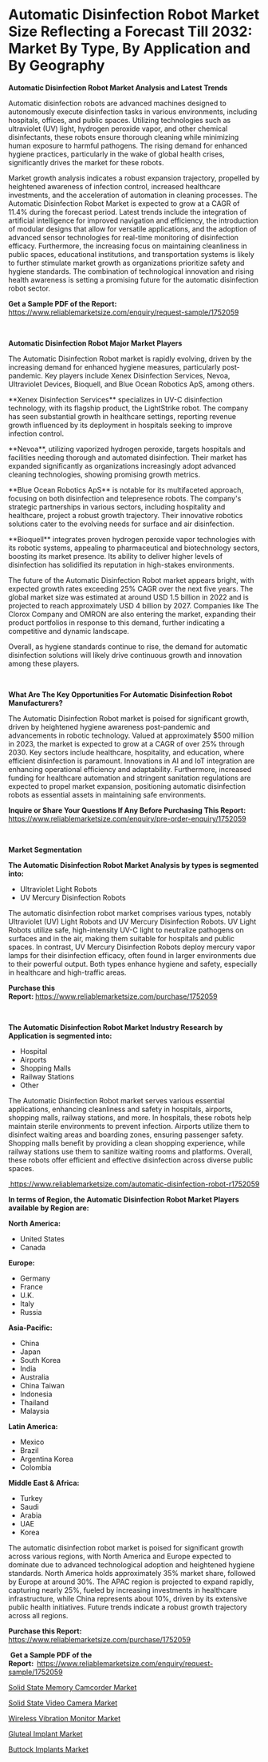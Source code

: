 <p><h1>Automatic Disinfection Robot Market Size Reflecting a Forecast Till 2032: Market By Type, By Application and By Geography</h1></p><p><strong>Automatic Disinfection Robot Market Analysis and Latest Trends</strong></p>
<p><p>Automatic disinfection robots are advanced machines designed to autonomously execute disinfection tasks in various environments, including hospitals, offices, and public spaces. Utilizing technologies such as ultraviolet (UV) light, hydrogen peroxide vapor, and other chemical disinfectants, these robots ensure thorough cleaning while minimizing human exposure to harmful pathogens. The rising demand for enhanced hygiene practices, particularly in the wake of global health crises, significantly drives the market for these robots.</p><p>Market growth analysis indicates a robust expansion trajectory, propelled by heightened awareness of infection control, increased healthcare investments, and the acceleration of automation in cleaning processes. The Automatic Disinfection Robot Market is expected to grow at a CAGR of 11.4% during the forecast period. Latest trends include the integration of artificial intelligence for improved navigation and efficiency, the introduction of modular designs that allow for versatile applications, and the adoption of advanced sensor technologies for real-time monitoring of disinfection efficacy. Furthermore, the increasing focus on maintaining cleanliness in public spaces, educational institutions, and transportation systems is likely to further stimulate market growth as organizations prioritize safety and hygiene standards. The combination of technological innovation and rising health awareness is setting a promising future for the automatic disinfection robot sector.</p></p>
<p><strong>Get a Sample PDF of the Report:&nbsp;</strong> <a href="https://www.reliablemarketsize.com/enquiry/request-sample/1752059?utm_campaign=1845&utm_medium=2&utm_source=Github&utm_content=ia&utm_term=06032025&utm_id=automatic-disinfection-robot">https://www.reliablemarketsize.com/enquiry/request-sample/1752059</a></p>
<p>&nbsp;</p>
<p><strong>Automatic Disinfection Robot Major Market Players</strong></p>
<p><p>The Automatic Disinfection Robot market is rapidly evolving, driven by the increasing demand for enhanced hygiene measures, particularly post-pandemic. Key players include Xenex Disinfection Services, Nevoa, Ultraviolet Devices, Bioquell, and Blue Ocean Robotics ApS, among others.</p><p>**Xenex Disinfection Services** specializes in UV-C disinfection technology, with its flagship product, the LightStrike robot. The company has seen substantial growth in healthcare settings, reporting revenue growth influenced by its deployment in hospitals seeking to improve infection control.</p><p>**Nevoa**, utilizing vaporized hydrogen peroxide, targets hospitals and facilities needing thorough and automated disinfection. Their market has expanded significantly as organizations increasingly adopt advanced cleaning technologies, showing promising growth metrics.</p><p>**Blue Ocean Robotics ApS** is notable for its multifaceted approach, focusing on both disinfection and telepresence robots. The company's strategic partnerships in various sectors, including hospitality and healthcare, project a robust growth trajectory. Their innovative robotics solutions cater to the evolving needs for surface and air disinfection.</p><p>**Bioquell** integrates proven hydrogen peroxide vapor technologies with its robotic systems, appealing to pharmaceutical and biotechnology sectors, boosting its market presence. Its ability to deliver higher levels of disinfection has solidified its reputation in high-stakes environments.</p><p>The future of the Automatic Disinfection Robot market appears bright, with expected growth rates exceeding 25% CAGR over the next five years. The global market size was estimated at around USD 1.5 billion in 2022 and is projected to reach approximately USD 4 billion by 2027. Companies like The Clorox Company and OMRON are also entering the market, expanding their product portfolios in response to this demand, further indicating a competitive and dynamic landscape.</p><p>Overall, as hygiene standards continue to rise, the demand for automatic disinfection solutions will likely drive continuous growth and innovation among these players.</p></p>
<p>&nbsp;</p>
<p><strong>What Are The Key Opportunities For Automatic Disinfection Robot Manufacturers?</strong></p>
<p><p>The Automatic Disinfection Robot market is poised for significant growth, driven by heightened hygiene awareness post-pandemic and advancements in robotic technology. Valued at approximately $500 million in 2023, the market is expected to grow at a CAGR of over 25% through 2030. Key sectors include healthcare, hospitality, and education, where efficient disinfection is paramount. Innovations in AI and IoT integration are enhancing operational efficiency and adaptability. Furthermore, increased funding for healthcare automation and stringent sanitation regulations are expected to propel market expansion, positioning automatic disinfection robots as essential assets in maintaining safe environments.</p></p>
<p><strong>Inquire or Share Your Questions If Any Before Purchasing This Report:</strong> <a href="https://www.reliablemarketsize.com/enquiry/pre-order-enquiry/1752059?utm_campaign=1845&utm_medium=2&utm_source=Github&utm_content=ia&utm_term=06032025&utm_id=automatic-disinfection-robot">https://www.reliablemarketsize.com/enquiry/pre-order-enquiry/1752059</a></p>
<p>&nbsp;</p>
<p><strong>Market Segmentation</strong></p>
<p><strong>The Automatic Disinfection Robot Market Analysis by types is segmented into:</strong></p>
<p><ul><li>Ultraviolet Light Robots</li><li>UV Mercury Disinfection Robots</li></ul></p>
<p><p>The automatic disinfection robot market comprises various types, notably Ultraviolet (UV) Light Robots and UV Mercury Disinfection Robots. UV Light Robots utilize safe, high-intensity UV-C light to neutralize pathogens on surfaces and in the air, making them suitable for hospitals and public spaces. In contrast, UV Mercury Disinfection Robots deploy mercury vapor lamps for their disinfection efficacy, often found in larger environments due to their powerful output. Both types enhance hygiene and safety, especially in healthcare and high-traffic areas.</p></p>
<p><strong>Purchase this Report:&nbsp;</strong><a href="https://www.reliablemarketsize.com/purchase/1752059?utm_campaign=1845&utm_medium=2&utm_source=Github&utm_content=ia&utm_term=06032025&utm_id=automatic-disinfection-robot">https://www.reliablemarketsize.com/purchase/1752059</a></p>
<p>&nbsp;</p>
<p><strong>The Automatic Disinfection Robot Market Industry Research by Application is segmented into:</strong></p>
<p><ul><li>Hospital</li><li>Airports</li><li>Shopping Malls</li><li>Railway Stations</li><li>Other</li></ul></p>
<p><p>The Automatic Disinfection Robot market serves various essential applications, enhancing cleanliness and safety in hospitals, airports, shopping malls, railway stations, and more. In hospitals, these robots help maintain sterile environments to prevent infection. Airports utilize them to disinfect waiting areas and boarding zones, ensuring passenger safety. Shopping malls benefit by providing a clean shopping experience, while railway stations use them to sanitize waiting rooms and platforms. Overall, these robots offer efficient and effective disinfection across diverse public spaces.</p></p>
<p><a href="https://www.reliablemarketsize.com/automatic-disinfection-robot-r1752059?utm_campaign=1845&utm_medium=2&utm_source=Github&utm_content=ia&utm_term=06032025&utm_id=automatic-disinfection-robot">&nbsp;https://www.reliablemarketsize.com/automatic-disinfection-robot-r1752059</a></p>
<p><strong>In terms of Region, the Automatic Disinfection Robot Market Players available by Region are:</strong></p>
<p>
    <p> <strong> North America: </strong>
        <ul>
            <li>United States</li>
            <li>Canada</li>
        </ul>
        </p> 
    <p> <strong> Europe: </strong>
        <ul>
            <li>Germany</li>
            <li>France</li>
            <li>U.K.</li>
            <li>Italy</li>
            <li>Russia</li>
        </ul>
        </p> 
    <p> <strong> Asia-Pacific: </strong>
        <ul>
            <li>China</li>
            <li>Japan</li>
            <li>South Korea</li>
            <li>India</li>
            <li>Australia</li>
            <li>China Taiwan</li>
            <li>Indonesia</li>
            <li>Thailand</li>
            <li>Malaysia</li>
        </ul>
        </p> 
    <p> <strong> Latin America: </strong>
        <ul>
            <li>Mexico</li>
            <li>Brazil</li>
            <li>Argentina Korea</li>
            <li>Colombia</li>
        </ul>
        </p> 
    <p> <strong> Middle East & Africa: </strong>
        <ul>
            <li>Turkey</li>
            <li>Saudi</li>
            <li>Arabia</li>
            <li>UAE</li>
            <li>Korea</li>
        </ul>
    </p>
    </p>
<p><p>The automatic disinfection robot market is poised for significant growth across various regions, with North America and Europe expected to dominate due to advanced technological adoption and heightened hygiene standards. North America holds approximately 35% market share, followed by Europe at around 30%. The APAC region is projected to expand rapidly, capturing nearly 25%, fueled by increasing investments in healthcare infrastructure, while China represents about 10%, driven by its extensive public health initiatives. Future trends indicate a robust growth trajectory across all regions.</p></p>
<p><strong>Purchase this Report: </strong><a href="https://www.reliablemarketsize.com/purchase/1752059?utm_campaign=1845&utm_medium=2&utm_source=Github&utm_content=ia&utm_term=06032025&utm_id=automatic-disinfection-robot">https://www.reliablemarketsize.com/purchase/1752059</a></p>
<p>&nbsp;<strong>Get a Sample PDF of the Report:&nbsp;&nbsp;</strong><a href="https://www.reliablemarketsize.com/enquiry/request-sample/1752059?utm_campaign=1845&utm_medium=2&utm_source=Github&utm_content=ia&utm_term=06032025&utm_id=automatic-disinfection-robot">https://www.reliablemarketsize.com/enquiry/request-sample/1752059</a></p>
<p><strong></strong></p>
<p><p><a href="https://github.com/foustzelmsdv/Market-Research-Report-List-1/blob/main/solid-state-memory-camcorder-market.md?utm_campaign=1845&utm_medium=2&utm_source=Github&utm_content=ia&utm_term=06032025&utm_id=automatic-disinfection-robot">Solid State Memory Camcorder Market</a></p><p><a href="https://github.com/papnider/Market-Research-Report-List-1/blob/main/solid-state-video-camera-market.md?utm_campaign=1845&utm_medium=2&utm_source=Github&utm_content=ia&utm_term=06032025&utm_id=automatic-disinfection-robot">Solid State Video Camera Market</a></p><p><a href="https://github.com/geresalgieaz/Market-Research-Report-List-1/blob/main/wireless-vibration-monitor-market.md?utm_campaign=1845&utm_medium=2&utm_source=Github&utm_content=ia&utm_term=06032025&utm_id=automatic-disinfection-robot">Wireless Vibration Monitor Market</a></p><p><a href="https://github.com/ceranamaduvq/Market-Research-Report-List-1/blob/main/gluteal-implant-market.md?utm_campaign=1845&utm_medium=2&utm_source=Github&utm_content=ia&utm_term=06032025&utm_id=automatic-disinfection-robot">Gluteal Implant Market</a></p><p><a href="https://github.com/dickstoscopg/Market-Research-Report-List-1/blob/main/buttock-implants-market.md?utm_campaign=1845&utm_medium=2&utm_source=Github&utm_content=ia&utm_term=06032025&utm_id=automatic-disinfection-robot">Buttock Implants Market</a></p></p>